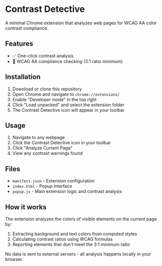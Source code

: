 # Contrast Detective

A minimal Chrome extension that analyzes web pages for WCAG AA color contrast compliance.

## Features

- ✅ One-click contrast analysis
- 🎯 WCAG AA compliance checking (3:1 ratio minimum)

## Installation

1. Download or clone this repository
2. Open Chrome and navigate to `chrome://extensions/`
3. Enable "Developer mode" in the top right
4. Click "Load unpacked" and select the extension folder
5. The Contrast Detective icon will appear in your toolbar

## Usage

1. Navigate to any webpage
2. Click the Contrast Detective icon in your toolbar
3. Click "Analyze Current Page" 
4. View any contrast warnings found

## Files

- `manifest.json` - Extension configuration
- `index.html` - Popup interface
- `popup.js` - Main extension logic and contrast analysis

## How it works

The extension analyzes the colors of visible elements on the current page by:
1. Extracting background and text colors from computed styles
2. Calculating contrast ratios using WCAG formulas
3. Reporting elements that don't meet the 3:1 minimum ratio

No data is sent to external servers - all analysis happens locally in your browser.
